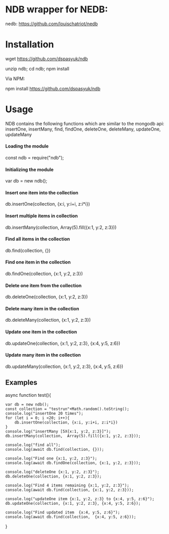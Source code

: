 
# NDB wrapper for NEDB: 
nedb: https://github.com/louischatriot/nedb



# Installation 

wget https://github.com/dspasyuk/ndb 

unzip ndb; cd ndb; npm install

Via NPM: 

npm install https://github.com/dspasyuk/ndb 

# Usage 

NDB contains the following functions which are similar to the mongodb api:
insertOne, insertMany, find, findOne, deleteOne, deleteMany, updateOne, updateMany

#### Loading the module
const ndb = require("ndb");
#### Initializing the module
var db = new ndb();

#### Insert one item into the collection
db.insertOne(collection, {x:i, y:i+i, z:i*i})
#### Insert multiple items in collection
db.insertMany(collection,  Array(5).fill({x:1, y:2, z:3}))
#### Find all items in the collection
db.find(collection, {})
#### Find one item in the collection
db.findOne(collection, {x:1, y:2, z:3})
#### Delete one item from the collection
db.deleteOne(collection, {x:1, y:2, z:3})
#### Delete many item in the collection
db.deleteMany(collection, {x:1, y:2, z:3})
#### Update one item in the collection
db.updateOne(collection, {x:1, y:2, z:3}, {x:4, y:5, z:6})
#### Update many item in the collection
db.updateMany(collection, {x:1, y:2, z:3}, {x:4, y:5, z:6})



## Examples

async function test(){
    
    var db = new ndb();
    const collection = "testrun"+Math.random().toString();
    console.log("insertOne 20 times");
    for (let i = 0; i <20; i++){
        db.insertOne(collection, {x:i, y:i+i, z:i*i})
    }
    console.log("insertMany [5X{x:1, y:2, z:3}]");
    db.insertMany(collection,  Array(5).fill({x:1, y:2, z:3}));

    console.log("find all");
    console.log(await db.find(collection, {}));   

    console.log("Find one {x:1, y:2, z:3}");
    console.log(await db.findOne(collection, {x:1, y:2, z:3}));

    console.log("deleteOne {x:1, y:2, z:3}");
    db.deleteOne(collection, {x:1, y:2, z:3});

    console.log("Find 4 items remaining {x:1, y:2, z:3}");
    console.log(await db.find(collection, {x:1, y:2, z:3}));

    console.log("updateOne item {x:1, y:2, z:3} to {x:4, y:5, z:6}");   
    db.updateOne(collection, {x:1, y:2, z:3}, {x:4, y:5, z:6});

    console.log("Find updated item  {x:4, y:5, z:6}");
    console.log(await db.find(collection,  {x:4, y:5, z:6}));
}
